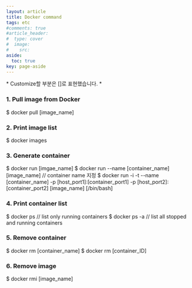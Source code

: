 ```yaml
---
layout: article
title: Docker command
tags: etc
#comments: true
#article_header:
#  type: cover
#  image:
#    src:
aside:
  toc: true
key: page-aside
---
```


  \* Customize할 부분은 []로 표현했습니다. \*

### 1. Pull image from Docker

  $ docker pull [image_name]


### 2. Print image list

  $ docker images


### 3. Generate container

  $ docker run [imgae_name]
  $ docker run --name [container_name] [image_name]  // container name 지정
  $ docker run -i -t --name [container_name] -p [host_port1]:[container_port1] -p [host_port2]:[container_port2] [image_name] [/bin/bash]

### 4. Print container list

  $ docker ps      // list only running containers
  $ docker ps -a   // list all stopped and running containers

### 5. Remove container

  $ docker rm [container_name]
  $ docker rm [container_ID]

### 6. Remove image

  $ docker rmi [image_name]
